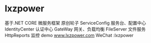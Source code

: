 # lxzpower
基于.NET CORE 微服务框架 原创轮子
ServiceConfig  服务台、配置中心
IdentityCenter 认证中心
GateWay 网关、负载均衡
FileServer  文件服务
HttpReports  监控
demo www.lxzpower.com
WeChat  :lxzpower
